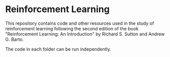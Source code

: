 # Reinforcement Learning
This repository contains code and other resources used in the study of reinforcement learning following the second edition of the book "Reinforcement Learning: An Introduction" by Richard S. Sutton and Andrew G. Barto.

The code in each folder can be run independently. 
